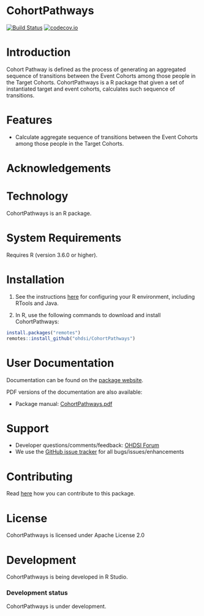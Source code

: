 CohortPathways
================


[![Build Status](https://github.com/OHDSI/CohortPathways/workflows/R-CMD-check/badge.svg)](https://github.com/OHDSI/CohortPathways/actions?query=workflow%3AR-CMD-check)
[![codecov.io](https://codecov.io/github/OHDSI/CohortPathways/coverage.svg?branch=main)](https://codecov.io/github/OHDSI/CohortPathways?branch=main)

Introduction
============

Cohort Pathway is defined as the process of generating an aggregated sequence of transitions between the Event Cohorts among those people in the Target Cohorts. CohortPathways is a R package that given a set of instantiated target and event cohorts, calculates such sequence of transitions.

Features
========
- Calculate aggregate sequence of transitions between the Event Cohorts among those people in the Target Cohorts.

Acknowledgements
============


Technology
============
CohortPathways is an R package.

System Requirements
============
Requires R (version 3.6.0 or higher). 

Installation
=============
1. See the instructions [here](https://ohdsi.github.io/Hades/rSetup.html) for configuring your R environment, including RTools and Java.

2. In R, use the following commands to download and install CohortPathways:

  ```r
  install.packages("remotes")
  remotes::install_github("ohdsi/CohortPathways")
  ```

User Documentation
==================
Documentation can be found on the [package website](https://github.com/OHDSI/CohortPathways).

PDF versions of the documentation are also available:
* Package manual: [CohortPathways.pdf](https://raw.githubusercontent.com/OHDSI/CohortPathways/main/extras/CohortPathways.pdf)

Support
=======
* Developer questions/comments/feedback: <a href="http://forums.ohdsi.org/c/developers">OHDSI Forum</a>
* We use the <a href="https://github.com/OHDSI/CohortPathways/issues">GitHub issue tracker</a> for all bugs/issues/enhancements

Contributing
============
Read [here](https://ohdsi.github.io/Hades/contribute.html) how you can contribute to this package.

License
=======
CohortPathways is licensed under Apache License 2.0

Development
===========
CohortPathways is being developed in R Studio.

### Development status

CohortPathways is under development.
